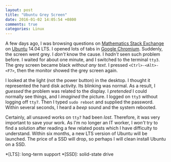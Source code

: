 ```yaml
---
layout: post
title: "Ubuntu Grey Screen"
date: 2016-01-02 14:05:54 +0800
comments: true
categories: Linux
---
```


A few days ago, I was browsing questions on
[Mathematics Stack Exchange][mathse] on [Ubuntu] 14.04 LTS.  I opened
lots of tabs in [Google Chromium][chromium].  Suddenly, the screen
went grey.  I *don't* know the cause.  I *hadn't* seen such problem
before.  I waited for about one minute, and I switched to the terminal
`tty3`.  The grey screen became black *without any text*.  I pressed
`<Ctrl>-<Alt>-<F7>`, then the monitor showed the grey screen again.

I looked at the light (not the power button) in the desktop.  I
thought it represented the hard disk activity.  Its blinking was
normal.  As a result, I *guessed* the problem was related to the
display.  I *pretended* I could normally see things, and I *imagined*
the picture.  I logged on `tty3` without logging off `tty7`.  Then I
typed `sudo reboot` and supplied the password.  Within several
seconds, I heard a *beep* sound and the system rebooted.

Certainly, all unsaved works on `tty7` had been *lost*.  Therefore, it
was very important to save your work.  As I'm no longer an IT worker,
I *won't* try to find a solution after reading a few related posts
which I have difficulty to understand.  Within six months, a new LTS
version of Ubuntu will be launched.  The price of a SSD will drop, so
perhaps I will clean install Ubuntu on a SSD.

[mathse]: http://math.stackexchange.com
[Ubuntu]: http://www.ubuntu.com/desktop
[chromium]: https://www.chromium.org

*[LTS]: long-term support
*[SSD]: solid-state drive
